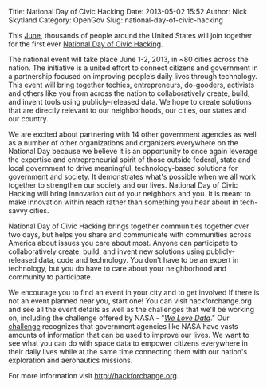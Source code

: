 Title: National Day of Civic Hacking 
Date: 2013-05-02 15:52
Author: Nick Skytland
Category: OpenGov
Slug: national-day-of-civic-hacking

This [June][], thousands of people around the United States will join
together for the first ever [National Day of Civic Hacking][June].

The national event will take place June 1-2, 2013, in \~80 cities across
the nation. The initiative is a united effort to connect citizens and
government in a partnership focused on improving people’s daily lives
through technology. This event will bring together techies,
entrepreneurs, do-gooders, activists and others like you from across the
nation to collaboratively create, build, and invent tools using
publicly-released data. We hope to create solutions that are directly
relevant to our neighborhoods, our cities, our states and our country.

We are excited about partnering with 14 other government agencies as
well as a number of other organizations and organizers everywhere on the
National Day because we believe it is an opportunity to once again
leverage the expertise and entrepreneurial spirit of those outside
federal, state and local government to drive meaningful,
technology-based solutions for government and society. It demonstrates
what's possible when we all work together to strengthen our society and
our lives. National Day of Civic Hacking will bring innovation out of
your neighbors and you. It is meant to make innovation within reach
rather than something you hear about in tech-savvy cities.

National Day of Civic Hacking brings together communities together over
two days, but helps you share and communicate with communities across
America about issues you care about most. Anyone can participate to
collaboratively create, build, and invent new solutions using
publicly-released data, code and technology. You don’t have to be an
expert in technology, but you do have to care about your neighborhood
and community to participate.

We encourage you to find an event in your city and to get involved If
there is not an event planned near you, start one! You can visit
hackforchange.org and see all the event details as well as the
challenges that we'll be working on, including the challenge offered by
NASA - "[*We Love Data*][]." Our [challenge][*We Love Data*] recognizes
that government agencies like NASA have vasts amounts of information
that can be used to improve our lives. We want to see what you can do
with space data to empower citizens everywhere in their daily lives
while at the same time connecting them with our nation's exploration and
aeronautics missions.

For more information visit <http://hackforchange.org>.

  [June]: http://hackforchange.org
  [*We Love Data*]: http://hackforchange.org/challenge/we-love-data
